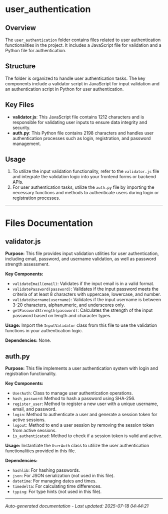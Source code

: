 # user_authentication

## Overview
The `user_authentication` folder contains files related to user authentication functionalities in the project. It includes a JavaScript file for validation and a Python file for authentication.

## Structure
The folder is organized to handle user authentication tasks. The key components include a validator script in JavaScript for input validation and an authentication script in Python for user authentication.

## Key Files
- **validator.js**: This JavaScript file contains 1212 characters and is responsible for validating user inputs to ensure data integrity and security.
- **auth.py**: This Python file contains 2198 characters and handles user authentication processes such as login, registration, and password management.

## Usage
1. To utilize the input validation functionality, refer to the `validator.js` file and integrate the validation logic into your frontend forms or backend APIs.
2. For user authentication tasks, utilize the `auth.py` file by importing the necessary functions and methods to authenticate users during login or registration processes.

---

# Files Documentation

## validator.js

**Purpose:** This file provides input validation utilities for user authentication, including email, password, and username validation, as well as password strength assessment.

**Key Components:**
- `validateEmail(email)`: Validates if the input email is in a valid format.
- `validatePassword(password)`: Validates if the input password meets the criteria of at least 8 characters with uppercase, lowercase, and number.
- `validateUsername(username)`: Validates if the input username is between 3-20 characters, alphanumeric, and underscores only.
- `getPasswordStrength(password)`: Calculates the strength of the input password based on length and character types.

**Usage:** Import the `InputValidator` class from this file to use the validation functions in your authentication logic.

**Dependencies:** None.

## auth.py

**Purpose:** This file implements a user authentication system with login and registration functionality.

**Key Components:**
- `UserAuth`: Class to manage user authentication operations.
- `hash_password`: Method to hash a password using SHA-256.
- `register_user`: Method to register a new user with a unique username, email, and password.
- `login`: Method to authenticate a user and generate a session token for active sessions.
- `logout`: Method to end a user session by removing the session token from active sessions.
- `is_authenticated`: Method to check if a session token is valid and active.

**Usage:** Instantiate the `UserAuth` class to utilize the user authentication functionalities provided in this file.

**Dependencies:** 
- `hashlib`: For hashing passwords.
- `json`: For JSON serialization (not used in this file).
- `datetime`: For managing dates and times.
- `timedelta`: For calculating time differences.
- `typing`: For type hints (not used in this file).

---
*Auto-generated documentation - Last updated: 2025-07-18 04:44:21*
